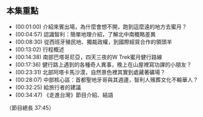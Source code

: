 ---
---


## 本集重點

* (00:01:00) 介紹來賓出場，為什麼會想不開，跑到這麼遠的地方去蜜月？
* (00:04:57) 認識智利：簡單地理介紹，了解北中南概略差異
* (00:08:30) 從西班牙殖民地、獨裁政權，到國際經貿合作的領頭羊
* (00:13:02) 行程概述
* (00:14:38) 南部巴塔哥尼亞，四天三夜的W Trek蜜月健行路線
* (00:17:36) 健行路上遇到的各種奇人異事，晚上在山屋裡寫功課的小朋友？
* (00:23:31) 北部阿塔卡馬沙漠，自然景色裡其實到處藏著礦場？
* (00:28:07) 中部核心區：首都聖地牙哥與其週邊，智利人殯葬文化不輸華人？
* (00:32:25) 給旅行者的建議
* (00:34:47) 《走進台灣》節目介紹、結語

（節目總長 37:45）
